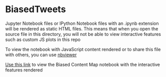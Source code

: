 # BiasedTweets

Jupyter Notebook files or IPython Notebook files with an .ipynb extension will be rendered as static HTML files. 
This means that when you open the source file in this directory, you will not be able to view interactive features such as custom JS plots in this repo

To view the notebook with JavaScript content rendered or to share this file with others, you can use [nbviewer](https://nbviewer.org/)

[Use this link](https://nbviewer.org/github/donchuru/BiasedTweets/blob/main/Biased_Content_Map.ipynb) to view the Biased Content Map notebook with the interactive features rendered
